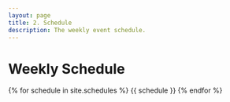 ```yaml
---
layout: page
title: 2. Schedule
description: The weekly event schedule.
---
```


# Weekly Schedule

{% for schedule in site.schedules %}
{{ schedule }}
{% endfor %}

